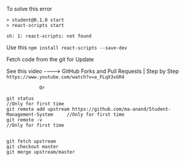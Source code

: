 To solve this error
```
> student@0.1.0 start
> react-scripts start

sh: 1: react-scripts: not found
```
Use this
```npm install react-scripts --save-dev```



Fetch code from the git for Update

See this video ----> GitHub Forks and Pull Requests | Step by Step
    ```https://www.youtube.com/watch?v=a_FLqX3vGR4```

                Or

    git status                                                                        //Only for first time
    git remote add upstream https://github.com/ma-anand/Student-Management-System     //Only for first time
    git remote -v                                                                     //Only for first time

    
    git fetch upstream
    git checkout master
    git merge upstream/master
